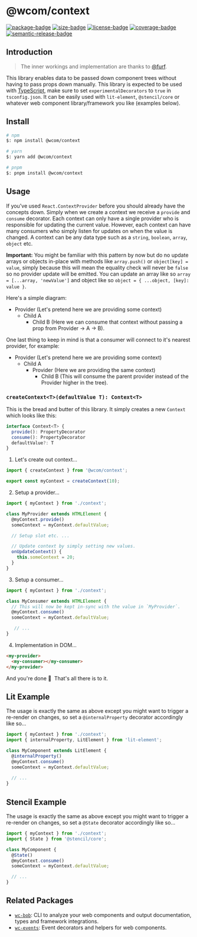 # @wcom/context

[![package-badge]][package]
[![size-badge]][bundlephobia]
[![license-badge]][license]
[![coverage-badge]][coverage]
[![semantic-release-badge]][semantic-release]

[package]: https://www.npmjs.com/package/@wcom/context
[package-badge]: https://img.shields.io/npm/v/@wcom/context
[bundlephobia]: https://bundlephobia.com/result?p=@wcom/context
[size-badge]: https://img.shields.io/bundlephobia/minzip/@wcom/context
[license]: https://github.com/mihar-22/wc-context/blob/master/LICENSE
[license-badge]: https://img.shields.io/github/license/mihar-22/wc-context
[coverage]: https://codecov.io/github/mihar-22/wc-context
[coverage-badge]: https://img.shields.io/codecov/c/github/mihar-22/wc-context.svg
[semantic-release]: https://github.com/semantic-release/semantic-release
[semantic-release-badge]: https://img.shields.io/badge/%20%20%F0%9F%93%A6%F0%9F%9A%80-semantic--release-e10079.svg

## Introduction

> The inner workings and implementation are thanks to [@furf](https://github.com/furf).

This library enables data to be passed down component trees without having to pass props down 
manually. This library is expected to be used with [TypeScript](https://www.typescriptlang.org), 
make sure to set `experimentalDecorators` to `true` in `tsconfig.json`. It can be easily used 
with `lit-element`, `@stencil/core` or whatever web component library/framework you like 
(examples below).

## Install

```bash
# npm
$: npm install @wcom/context

# yarn
$: yarn add @wcom/context

# pnpm
$: pnpm install @wcom/context
```

## Usage

If you've used `React.ContextProvider` before you should already have the concepts down. Simply when 
we create a context we receive a `provide` and `consume` decorator. Each context can only have a single 
provider who is responsible for updating the current value. However, each context can have many 
consumers who simply listen for updates on when the value is changed. A context can be any 
data type such as a `string`, `boolean`, `array`, `object` etc. 

**Important:** You might be familiar with this pattern by now but do no update arrays or objects in-place 
with methods like `array.push()` or `object[key] = value`, simply because this will mean the 
equality check will never be `false` so no provider update will be emitted. You can update an 
array like so `array = [...array, 'newValue']` and object like so `object = { ...object, [key]: value }`.

Here's a simple diagram:

- Provider (Let's pretend here we are providing some context)
  - Child A
    - Child B (Here we can consume that context without passing a prop from Provider -> A -> B).

One last thing to keep in mind is that a consumer will connect to it's nearest provider, for example: 

- Provider (Let's pretend here we are providing some context)
  - Child A
    - Provider (Here we are providing the same context)
      - Child B (This will consume the parent provider instead of the Provider higher in the tree).

### `createContext<T>(defaultValue T): Context<T>`

This is the bread and butter of this library. It simply creates a new `Context` which looks 
like this:

```ts
interface Context<T> {
  provide(): PropertyDecorator
  consume(): PropertyDecorator
  defaultValue?: T
}
```

1. Let's create out context...

```ts
import { createContext } from '@wcom/context';

export const myContext = createContext(10);
```

2. Setup a provider...

```ts
import { myContext } from './context';

class MyProvider extends HTMLElement {
  @myContext.provide()
  someContext = myContext.defaultValue;

  // Setup slot etc. ...

  // Update context by simply setting new values.
  onUpdateContext() {
    this.someContext = 20;
  }
}
```

3. Setup a consumer...

```ts
import { myContext } from './context';

class MyConsumer extends HTMLElement {
  // This will now be kept in-sync with the value in `MyProvider`.
  @myContext.consume()
  someContext = myContext.defaultValue;

   // ...
}
```

4. Implementation in DOM...

```html
<my-provider>
  <my-consumer></my-consumer>
</my-provider>
```

And you're done 🎉 &nbsp;That's all there is to it.

## Lit Example

The usage is exactly the same as above except you might want to trigger a re-render on changes,
so set a `@internalProperty` decorator accordingly like so...

```ts
import { myContext } from './context';
import { internalProperty, LitElement } from 'lit-element';

class MyComponent extends LitElement {
  @internalProperty()
  @myContext.consume()
  someContext = myContext.defaultValue;
  
  // ...
}
```

## Stencil Example

The usage is exactly the same as above except you might want to trigger a re-render on changes,
so set a `@State` decorator accordingly like so...

```ts
import { myContext } from './context';
import { State } from '@stencil/core';

class MyComponent {
  @State()
  @myContext.consume()
  someContext = myContext.defaultValue;

  // ...
}
```

## Related Packages

- [`wc-bob`](https://github.com/mihar-22/wc-bob): CLI to analyze your web components and output 
documentation, types and framework integrations.
- [`wc-events`](https://github.com/mihar-22/wc-events): Event decorators and helpers for web components.